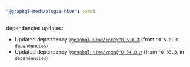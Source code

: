 ```yaml
---
"@graphql-mesh/plugin-hive": patch
---
```

dependencies updates:
  - Updated dependency [`@graphql-hive/core@^0.6.0` ↗︎](https://www.npmjs.com/package/@graphql-hive/core/v/0.6.0) (from `^0.5.0`, in `dependencies`)
  - Updated dependency [`@graphql-hive/yoga@^0.34.0` ↗︎](https://www.npmjs.com/package/@graphql-hive/yoga/v/0.34.0) (from `^0.33.3`, in `dependencies`)
